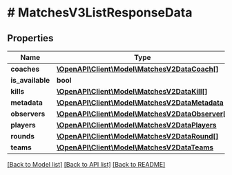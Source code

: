 # # MatchesV3ListResponseData

## Properties

Name | Type | Description | Notes
------------ | ------------- | ------------- | -------------
**coaches** | [**\OpenAPI\Client\Model\MatchesV2DataCoach[]**](MatchesV2DataCoach.md) |  |
**is_available** | **bool** |  |
**kills** | [**\OpenAPI\Client\Model\MatchesV2DataKill[]**](MatchesV2DataKill.md) |  |
**metadata** | [**\OpenAPI\Client\Model\MatchesV2DataMetadata**](MatchesV2DataMetadata.md) |  | [optional]
**observers** | [**\OpenAPI\Client\Model\MatchesV2DataObserver[]**](MatchesV2DataObserver.md) |  |
**players** | [**\OpenAPI\Client\Model\MatchesV2DataPlayers**](MatchesV2DataPlayers.md) |  | [optional]
**rounds** | [**\OpenAPI\Client\Model\MatchesV2DataRound[]**](MatchesV2DataRound.md) |  |
**teams** | [**\OpenAPI\Client\Model\MatchesV2DataTeams**](MatchesV2DataTeams.md) |  | [optional]

[[Back to Model list]](../../README.md#models) [[Back to API list]](../../README.md#endpoints) [[Back to README]](../../README.md)
